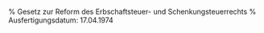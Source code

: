 % Gesetz zur Reform des Erbschaftsteuer- und Schenkungsteuerrechts
% Ausfertigungsdatum: 17.04.1974
 
